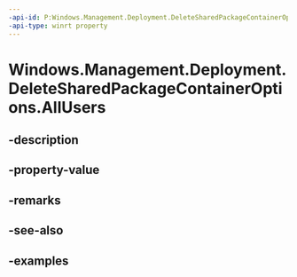 ```yaml
---
-api-id: P:Windows.Management.Deployment.DeleteSharedPackageContainerOptions.AllUsers
-api-type: winrt property
---
```


# Windows.Management.Deployment.DeleteSharedPackageContainerOptions.AllUsers

<!--
public bool AllUsers { get; set; }
-->


## -description

## -property-value

## -remarks

## -see-also

## -examples



